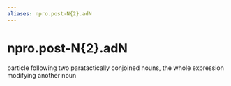 ```yaml
---
aliases: npro.post-N{2}.adN
---
```

# npro.post-N{2}.adN

particle following two paratactically conjoined nouns, the whole expression modifying another noun